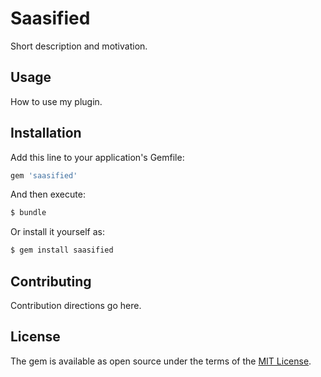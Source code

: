# Saasified
Short description and motivation.

## Usage
How to use my plugin.

## Installation
Add this line to your application's Gemfile:

```ruby
gem 'saasified'
```

And then execute:
```bash
$ bundle
```

Or install it yourself as:
```bash
$ gem install saasified
```

## Contributing
Contribution directions go here.

## License
The gem is available as open source under the terms of the [MIT License](https://opensource.org/licenses/MIT).
